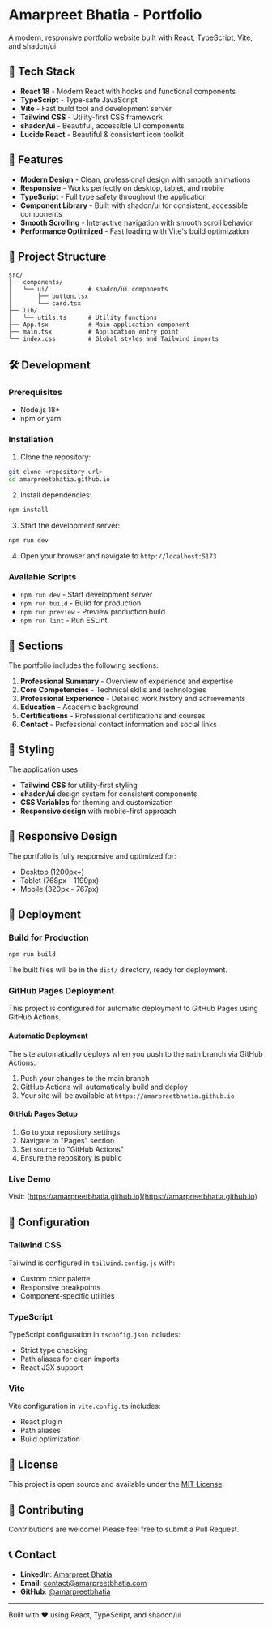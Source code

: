 # Amarpreet Bhatia - Portfolio

A modern, responsive portfolio website built with React, TypeScript, Vite, and shadcn/ui.

## 🚀 Tech Stack

- **React 18** - Modern React with hooks and functional components
- **TypeScript** - Type-safe JavaScript
- **Vite** - Fast build tool and development server
- **Tailwind CSS** - Utility-first CSS framework
- **shadcn/ui** - Beautiful, accessible UI components
- **Lucide React** - Beautiful & consistent icon toolkit

## 🎨 Features

- **Modern Design** - Clean, professional design with smooth animations
- **Responsive** - Works perfectly on desktop, tablet, and mobile
- **TypeScript** - Full type safety throughout the application
- **Component Library** - Built with shadcn/ui for consistent, accessible components
- **Smooth Scrolling** - Interactive navigation with smooth scroll behavior
- **Performance Optimized** - Fast loading with Vite's build optimization

## 📁 Project Structure

```
src/
├── components/
│   └── ui/           # shadcn/ui components
│       ├── button.tsx
│       └── card.tsx
├── lib/
│   └── utils.ts      # Utility functions
├── App.tsx           # Main application component
├── main.tsx          # Application entry point
└── index.css         # Global styles and Tailwind imports
```

## 🛠️ Development

### Prerequisites

- Node.js 18+ 
- npm or yarn

### Installation

1. Clone the repository:
```bash
git clone <repository-url>
cd amarpreetbhatia.github.io
```

2. Install dependencies:
```bash
npm install
```

3. Start the development server:
```bash
npm run dev
```

4. Open your browser and navigate to `http://localhost:5173`

### Available Scripts

- `npm run dev` - Start development server
- `npm run build` - Build for production
- `npm run preview` - Preview production build
- `npm run lint` - Run ESLint

## 🎯 Sections

The portfolio includes the following sections:

1. **Professional Summary** - Overview of experience and expertise
2. **Core Competencies** - Technical skills and technologies
3. **Professional Experience** - Detailed work history and achievements
4. **Education** - Academic background
5. **Certifications** - Professional certifications and courses
6. **Contact** - Professional contact information and social links

## 🎨 Styling

The application uses:
- **Tailwind CSS** for utility-first styling
- **shadcn/ui** design system for consistent components
- **CSS Variables** for theming and customization
- **Responsive design** with mobile-first approach

## 📱 Responsive Design

The portfolio is fully responsive and optimized for:
- Desktop (1200px+)
- Tablet (768px - 1199px)
- Mobile (320px - 767px)

## 🚀 Deployment

### Build for Production

```bash
npm run build
```

The built files will be in the `dist/` directory, ready for deployment.

### GitHub Pages Deployment

This project is configured for automatic deployment to GitHub Pages using GitHub Actions.

#### Automatic Deployment
The site automatically deploys when you push to the `main` branch via GitHub Actions.

1. Push your changes to the main branch
2. GitHub Actions will automatically build and deploy
3. Your site will be available at `https://amarpreetbhatia.github.io`

#### GitHub Pages Setup
1. Go to your repository settings
2. Navigate to "Pages" section
3. Set source to "GitHub Actions"
4. Ensure the repository is public

### Live Demo
Visit: [https://amarpreetbhatia.github.io](https://amarpreetbhatia.github.io)

## 🔧 Configuration

### Tailwind CSS

Tailwind is configured in `tailwind.config.js` with:
- Custom color palette
- Responsive breakpoints
- Component-specific utilities

### TypeScript

TypeScript configuration in `tsconfig.json` includes:
- Strict type checking
- Path aliases for clean imports
- React JSX support

### Vite

Vite configuration in `vite.config.ts` includes:
- React plugin
- Path aliases
- Build optimization

## 📄 License

This project is open source and available under the [MIT License](LICENSE).

## 🤝 Contributing

Contributions are welcome! Please feel free to submit a Pull Request.

## 📞 Contact

- **LinkedIn**: [Amarpreet Bhatia](https://www.linkedin.com/in/amarpreetbhatia/)
- **Email**: contact@amarpreetbhatia.com
- **GitHub**: [@amarpreetbhatia](https://github.com/amarpreetbhatia)

---

Built with ❤️ using React, TypeScript, and shadcn/ui